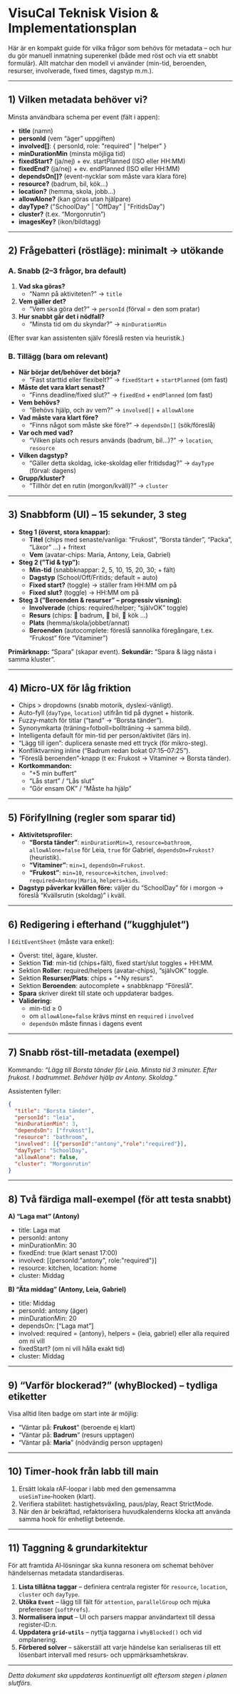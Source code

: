 # VisuCal Teknisk Vision & Implementationsplan

Här är en kompakt guide för vilka frågor som behövs för metadata – och hur du gör manuell inmatning superenkel (både med röst och via ett snabbt formulär). Allt matchar den modell vi använder (min-tid, beroenden, resurser, involverade, fixed times, dagstyp m.m.).

---

## 1) Vilken metadata behöver vi?
Minsta användbara schema per event (fält i appen):

*   **title** (namn)
*   **personId** (vem “äger” uppgiften)
*   **involved[]**: { personId, role: "required" | "helper" }
*   **minDurationMin** (minsta möjliga tid)
*   **fixedStart?** (ja/nej) + ev. startPlanned (ISO eller HH:MM)
*   **fixedEnd?** (ja/nej) + ev. endPlanned (ISO eller HH:MM)
*   **dependsOn[]?** (event-nycklar som måste vara klara före)
*   **resource?** (badrum, bil, kök…)
*   **location?** (hemma, skola, jobb…)
*   **allowAlone?** (kan göras utan hjälpare)
*   **dayType?** ("SchoolDay" | "OffDay" | "FritidsDay")
*   **cluster?** (t.ex. “Morgonrutin”)
*   **imagesKey?** (ikon/bildtagg)

---

## 2) Frågebatteri (röstläge): minimalt → utökande

### A. Snabb (2–3 frågor, bra default)
1.  **Vad ska göras?**
    *   “Namn på aktiviteten?” → `title`
2.  **Vem gäller det?**
    *   “Vem ska göra det?” → `personId` (förval = den som pratar)
3.  **Hur snabbt går det i nödfall?**
    *   “Minsta tid om du skyndar?” → `minDurationMin`

(Efter svar kan assistenten själv föreslå resten via heuristik.)

### B. Tillägg (bara om relevant)
*   **När börjar det/behöver det börja?**
    *   “Fast starttid eller flexibelt?” → `fixedStart` + `startPlanned` (om fast)
*   **Måste det vara klart senast?**
    *   “Finns deadline/fixed slut?” → `fixedEnd` + `endPlanned` (om fast)
*   **Vem behövs?**
    *   “Behövs hjälp, och av vem?” → `involved[]` + `allowAlone`
*   **Vad måste vara klart före?**
    *   “Finns något som måste ske före?” → `dependsOn[]` (sök/föreslå)
*   **Var och med vad?**
    *   “Vilken plats och resurs används (badrum, bil…)?” → `location`, `resource`
*   **Vilken dagstyp?**
    *   “Gäller detta skoldag, icke-skoldag eller fritidsdag?” → `dayType` (förval: dagens)
*   **Grupp/kluster?**
    *   “Tillhör det en rutin (morgon/kväll)?” → `cluster`

---

## 3) Snabbform (UI) – 15 sekunder, 3 steg

*   **Steg 1 (överst, stora knappar):**
    *   **Titel** (chips med senaste/vanliga: “Frukost”, “Borsta tänder”, “Packa”, “Läxor” …) + fritext
    *   **Vem** (avatar-chips: Maria, Antony, Leia, Gabriel)
*   **Steg 2 (”Tid & typ”):**
    *   **Min-tid** (snabbknappar: 2, 5, 10, 15, 20, 30; + fält)
    *   **Dagstyp** (School/Off/Fritids; default = auto)
    *   **Fixed start?** (toggle) → ställer fram HH:MM om på
    *   **Fixed slut?** (toggle) → HH:MM om på
*   **Steg 3 (”Beroenden & resurser” – progressiv visning):**
    *   **Involverade** (chips: required/helper; “självOK” toggle)
    *   **Resurs** (chips: 🛁 badrum, 🚗 bil, 🍳 kök …)
    *   **Plats** (hemma/skola/jobbet/annat)
    *   **Beroenden** (autocomplete: föreslå sannolika föregångare, t.ex. “Frukost” före “Vitaminer”)

**Primärknapp:** “Spara” (skapar event). **Sekundär:** “Spara & lägg nästa i samma kluster”.

---

## 4) Micro-UX för låg friktion
*   Chips > dropdowns (snabb motorik, dyslexi-vänligt).
*   Auto-fyll (`dayType`, `location`) utifrån tid på dygnet + historik.
*   Fuzzy-match för titlar (“tand” → “Borsta tänder”).
*   Synonymkarta (träning=fotboll=bollträning → samma bild).
*   Intelligenta default för min-tid per person/aktivitet (lärs in).
*   “Lägg till igen”: duplicera senaste med ett tryck (för mikro-steg).
*   Konfliktvarning inline (“Badrum redan bokat 07:15–07:25”).
*   “Föreslå beroenden”-knapp (t ex: Frukost → Vitaminer → Borsta tänder).
*   **Kortkommandon:**
    *   “+5 min buffert”
    *   “Lås start” / “Lås slut”
    *   “Gör ensam OK” / “Måste ha hjälp”

---

## 5) Förifyllning (regler som sparar tid)
*   **Aktivitetsprofiler:**
    *   **“Borsta tänder”**: `minDurationMin=3`, `resource=bathroom`, `allowAlone=false` för Leia, `true` för Gabriel, `dependsOn=Frukost?` (heuristik).
    *   **“Vitaminer”**: `min=1`, `dependsOn=Frukost`.
    *   **“Frukost”**: `min=10`, `resource=kitchen`, `involved: required=Antony|Maria`, `helpers=kids`.
*   **Dagstyp påverkar kvällen före:** väljer du “SchoolDay” för i morgon → föreslå “Kvällsrutin (skoldag)” i kväll.

---

## 6) Redigering i efterhand (”kugghjulet”)
I `EditEventSheet` (måste vara enkel):
*   Överst: titel, ägare, kluster.
*   Sektion **Tid**: min-tid (chips+fält), fixed start/slut toggles + HH:MM.
*   Sektion **Roller**: required/helpers (avatar-chips), “självOK” toggle.
*   Sektion **Resurser/Plats**: chips + “+Ny resurs”.
*   Sektion **Beroenden**: autocomplete + snabbknapp “Föreslå”.
*   **Spara** skriver direkt till state och uppdaterar badges.
*   **Validering:**
    *   min-tid ≥ 0
    *   om `allowAlone=false` krävs minst en `required` i `involved`
    *   `dependsOn` måste finnas i dagens event

---

## 7) Snabb röst-till-metadata (exempel)
Kommando: *“Lägg till Borsta tänder för Leia. Minsta tid 3 minuter. Efter frukost. I badrummet. Behöver hjälp av Antony. Skoldag.”*

Assistenten fyller:
```json
{
  "title": "Borsta tänder",
  "personId": "leia",
  "minDurationMin": 3,
  "dependsOn": ["frukost"], 
  "resource": "bathroom",
  "involved": [{"personId":"antony","role":"required"}],
  "dayType": "SchoolDay",
  "allowAlone": false,
  "cluster": "Morgonrutin"
}
```

---

## 8) Två färdiga mall-exempel (för att testa snabbt)
**A) “Laga mat” (Antony)**
*   title: Laga mat
*   personId: antony
*   minDurationMin: 30
*   fixedEnd: true (klart senast 17:00)
*   involved: [{personId:"antony", role:"required"}]
*   resource: kitchen, location: home
*   cluster: Middag

**B) “Äta middag” (Antony, Leia, Gabriel)**
*   title: Middag
*   personId: antony (äger)
*   minDurationMin: 20
*   dependsOn: [“Laga mat”]
*   involved: required = {antony}, helpers = {leia, gabriel} eller alla required om ni vill
*   fixedStart? (om ni vill hålla exakt tid)
*   cluster: Middag

---

## 9) “Varför blockerad?” (whyBlocked) – tydliga etiketter
Visa alltid liten badge om start inte är möjlig:
*   “Väntar på: **Frukost**” (beroende ej klart)
*   “Väntar på: **Badrum**” (resurs upptagen)
*   “Väntar på: **Maria**” (nödvändig person upptagen)

---
## 10) Timer‑hook från labb till main
1.  Ersätt lokala rAF‑loopar i labb med den gemensamma `useSimTime`‑hooken (klart).
2.  Verifiera stabilitet: hastighetsväxling, paus/play, React StrictMode.
3.  När den är bekräftad, refaktorisera huvudkalenderns klocka att använda samma hook för enhetligt beteende.

---
## 11) Taggning & grundarkitektur

För att framtida AI‑lösningar ska kunna resonera om schemat behöver händelsernas metadata standardiseras.

1.  **Lista tillåtna taggar** – definiera centrala register för `resource`, `location`, `cluster` och `dayType`.
2.  **Utöka `Event`** – lägg till fält för `attention`, `parallelGroup` och mjuka preferenser (`softPrefs`).
3.  **Normalisera input** – UI och parsers mappar användartext till dessa register‑ID:n.
4.  **Uppdatera `grid-utils`** – nyttja taggarna i `whyBlocked()` och vid omplanering.
5.  **Förbered solver** – säkerställ att varje händelse kan serialiseras till ett lösenbart intervall med resurs‑ och uppmärksamhetskrav.

---
*Detta dokument ska uppdateras kontinuerligt allt eftersom stegen i planen slutförs.*